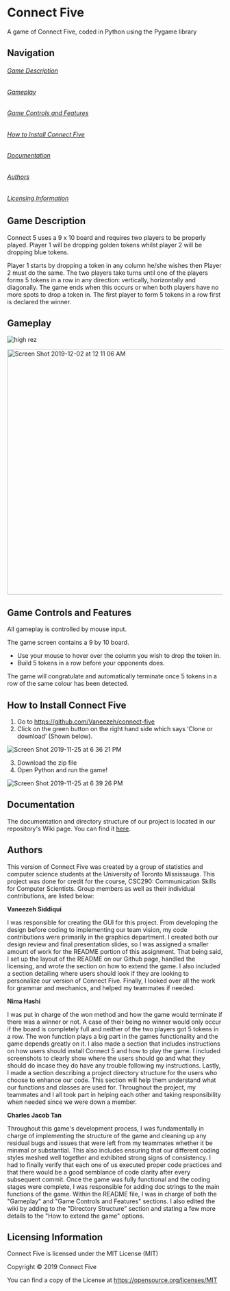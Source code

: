 # Connect Five
A game of Connect Five, coded in Python using the Pygame library

## Navigation

###### [Game Description](https://github.com/Vaneezeh/connect-five/blob/master/README.md#game-description-1)

###### [Gameplay](https://github.com/Vaneezeh/connect-five/blob/master/README.md#gameplay-1)

###### [Game Controls and Features](https://github.com/Vaneezeh/connect-five/blob/master/README.md#game-controls-and-features-1)

###### [How to Install Connect Five](https://github.com/Vaneezeh/connect-five/blob/master/README.md#how-to-install-connect-five-1)

###### [Documentation](https://github.com/Vaneezeh/connect-five/blob/master/README.md#documentation-1)

###### [Authors](https://github.com/Vaneezeh/connect-five/blob/master/README.md#authors-1)

###### [Licensing Information](https://github.com/Vaneezeh/connect-five/blob/master/README.md#licensing-information-1)

## Game Description

Connect 5 uses a 9 x 10 board and requires two players to be properly played. Player 1 will be dropping golden tokens whilst player 2 will be dropping blue tokens.

Player 1 starts by dropping a token in any column he/she wishes then Player 2 must do the same. The two players take turns until one of the players forms 5 tokens in a row in any direction: vertically, horizontally and diagonally. The game ends when this occurs or when both players have no more spots to drop a token in. The first player to form 5 tokens in a row first is declared the winner. 

## Gameplay
![high rez ](https://user-images.githubusercontent.com/37009618/69932587-af310a80-1499-11ea-9b87-c7d5d258e0a8.gif)

<img width="573" alt="Screen Shot 2019-12-02 at 12 11 06 AM" src="https://user-images.githubusercontent.com/37009618/69932267-5dd44b80-1498-11ea-8c43-05d93e3742da.png">

## Game Controls and Features
All gameplay is controlled by mouse input. 

The game screen contains a 9 by 10 board.
* Use your mouse to hover over the column you wish to drop the token in. 
* Build 5 tokens in a row before your opponents does. 

The game will congratulate and automatically terminate once 5 tokens in a row of the same colour has been detected. 
## How to Install Connect Five

1) Go to https://github.com/Vaneezeh/connect-five
2) Click on the green button on the right hand side which says ‘Clone or download’ (Shown below).

![Screen Shot 2019-11-25 at 6 36 21 PM](https://user-images.githubusercontent.com/56306648/70007639-1785f780-153f-11ea-9f18-ddfb492ea56b.png)

3) Download the zip file
4) Open Python and run the game!

![Screen Shot 2019-11-25 at 6 39 26 PM](https://user-images.githubusercontent.com/56306648/70007731-6af84580-153f-11ea-984a-f3c5acca0fb2.png)


## Documentation

The documentation and directory structure of our project is located in our repository's Wiki page. You can find it [here](https://github.com/Vaneezeh/connect-five/wiki). 

## Authors 

This version of Connect Five was created by a group of statistics and computer science students at the University of Toronto Mississauga. This project was done for credit for the course, CSC290: Communication Skills for Computer Scientists. Group members as well as their individual contributions, are listed below: 

**Vaneezeh Siddiqui**

I was responsible for creating the GUI for this project. From developing the design before coding to implementing our team vision, my code contributions were primarily in the graphics department. I created both our design review and final presentation slides, so I was assigned a smaller amount of work for the README portion of this assignment. That being said, I set up the layout of the README on our Github page, handled the licensing, and wrote the section on how to extend the game. I also included a section detailing where users should look if they are looking to personalize our version of Connect Five. Finally, I looked over all the work for grammar and mechanics, and helped my teammates if needed.

**Nima Hashi**

I was put in charge of the won method and how the game would terminate if there was a winner or not. A case of their being no winner would only occur if the board is completely full and neither of the two players got 5 tokens in a row. The won function plays a big part in the games functionality and the game depends greatly on it. I also made a section that includes instructions on how users should install Connect 5 and how to play the game. I included screenshots to clearly show where the users should go and what they should do incase they do have any trouble following my instructions. Lastly, I made a section describing a project directory structure for the users who choose to enhance our code. This section will help them understand what our functions and classes are used for. Throughout the project, my teammates and I all took part in helping each other and taking responsibility when needed since we were down a member.

**Charles Jacob Tan**

Throughout this game's development process, I was fundamentally in charge of implementing the structure of the game and cleaning up any residual bugs and issues that were left from my teammates whether it be minimal or substantial. This also includes ensuring that our different coding styles meshed well together and exhibited strong signs of consistency. I had to  finally verify that each one of us executed proper code practices and that there would be a good semblance of code clarity after every subsequent commit. Once the game was fully functional and the coding stages were complete, I was responsible for adding doc strings to the main functions of the game. Within the README file, I was in charge of both the "Gameplay" and "Game Controls and Features" sections. I also edited the wiki by adding to the "Directory Structure" section and stating a few more details to the "How to extend the game" options. 

## Licensing Information

Connect Five is licensed under the MIT License (MIT)

Copyright © 2019 Connect Five

You can find a copy of the License at https://opensource.org/licenses/MIT

